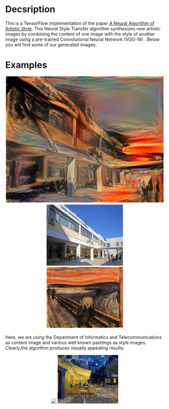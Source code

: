 
# Decsription
This is a TensorFlow implementation of the paper [A Neural Algorithm of Artistic Style](https://arxiv.org/abs/1508.06576). This Neural Style 
Transfer algorithm synthesizes new artistic images by combining the content of one image with the style of another image using a pre-trained 
Convolutional Neural Network (VGG-19) . Below you will find some of our generated images.

# Examples
<p align="center">
 <img src="images/dit_scream_a5_b100000.png" width="500">
 <img src="images/cont_styl.jpg" width="250">
</p>

Here, we are using the Department of Informatics and Telecommunications as content image and various well known paintings as style images. Clearly,the algorithm produces visually appealing results:

<p align="center">
<img src="images/dit_cafe_a5_b100000.png" width="192">
<img src="images/vangogh_cafe_500x400.jpg" width="192"/>

</p>
